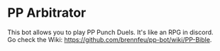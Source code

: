 # PP Arbitrator

This bot allows you to play PP Punch Duels. It's like an RPG in discord.  
Go check the Wiki: https://github.com/brennfeu/pp-bot/wiki/PP-Bible.
